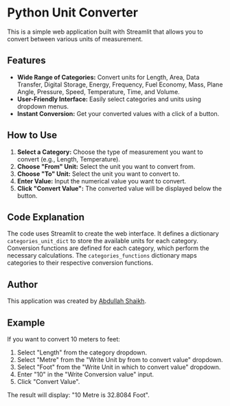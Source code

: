 # Python Unit Converter

This is a simple web application built with Streamlit that allows you to convert between various units of measurement.

## Features

* **Wide Range of Categories:** Convert units for Length, Area, Data Transfer, Digital Storage, Energy, Frequency, Fuel Economy, Mass, Plane Angle, Pressure, Speed, Temperature, Time, and Volume.
* **User-Friendly Interface:** Easily select categories and units using dropdown menus.
* **Instant Conversion:** Get your converted values with a click of a button.

## How to Use

1.  **Select a Category:** Choose the type of measurement you want to convert (e.g., Length, Temperature).
2.  **Choose "From" Unit:** Select the unit you want to convert from.
3.  **Choose "To" Unit:** Select the unit you want to convert to.
4.  **Enter Value:** Input the numerical value you want to convert.
5.  **Click "Convert Value":** The converted value will be displayed below the button.

## Code Explanation

The code uses Streamlit to create the web interface. It defines a dictionary `categories_unit_dict` to store the available units for each category. Conversion functions are defined for each category, which perform the necessary calculations. The `categories_functions` dictionary maps categories to their respective conversion functions.

## Author

This application was created by [Abdullah Shaikh](https://www.linkedin.com/in/abdullah-shaikh-29699b302/).

## Example

If you want to convert 10 meters to feet:

1.  Select "Length" from the category dropdown.
2.  Select "Metre" from the "Write Unit by from to convert value" dropdown.
3.  Select "Foot" from the "Write Unit in which to convert value" dropdown.
4.  Enter "10" in the "Write Conversion value" input.
5.  Click "Convert Value".

The result will display: "10 Metre is 32.8084 Foot".